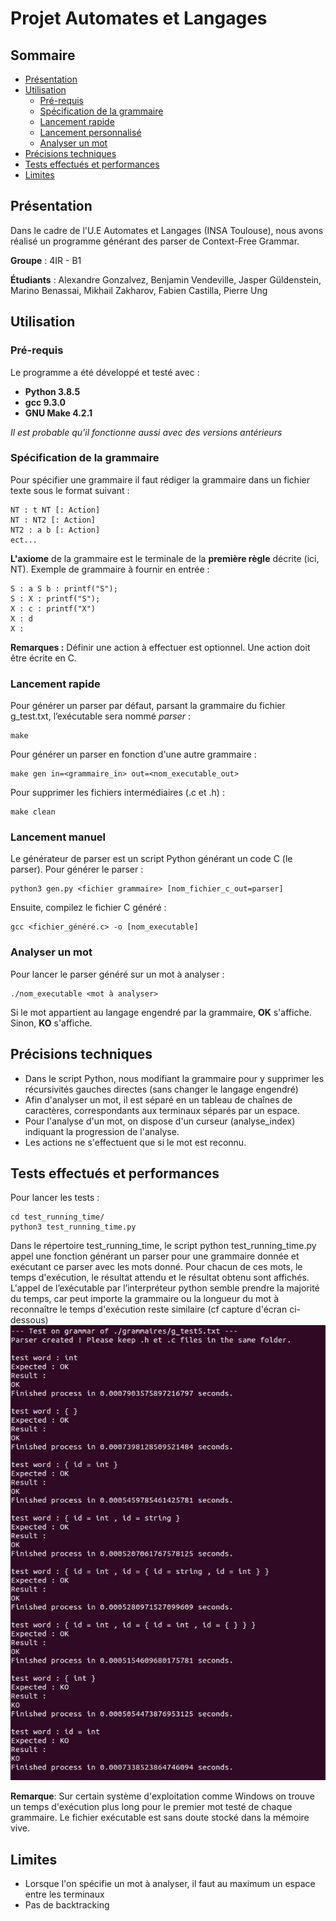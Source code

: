 


# Projet Automates et Langages
## Sommaire
- [Présentation](#présentation)
- [Utilisation](#utilisation)
  * [Pré-requis](#pré-requis)
  * [Spécification de la grammaire](#spécification-de-la-grammaire)
  * [Lancement rapide](#lancement-rapide)
  * [Lancement personnalisé](#lancement-personnalisé)
  * [Analyser un mot](#analyser-un-mot)
- [Précisions techniques](#précisions-techniques)
- [Tests effectués et performances](#tests-effectués-et-performances)
- [Limites](#limites)


## Présentation
Dans le cadre de l'U.E Automates et Langages (INSA Toulouse), nous avons réalisé un programme générant des parser de Context-Free Grammar.

**Groupe** : 4IR - B1 

**Étudiants** : Alexandre Gonzalvez, Benjamin Vendeville, Jasper Güldenstein, Marino Benassai, Mikhail Zakharov, Fabien Castilla, Pierre Ung

## Utilisation
### Pré-requis
Le programme a été développé et testé  avec :

 - **Python 3.8.5**
 - **gcc 9.3.0**
 - **GNU Make 4.2.1**

*Il est probable qu'il fonctionne aussi avec des versions antérieurs* 

### Spécification de la grammaire
Pour spécifier une grammaire il faut rédiger la grammaire dans un fichier texte sous le format suivant :

    NT : t NT [: Action]
    NT : NT2 [: Action]
    NT2 : a b [: Action]
    ect... 
**L'axiome** de la grammaire est le terminale de la **première règle** décrite (ici, NT).
Exemple de grammaire à fournir en entrée :

    S : a S b : printf("S");
    S : X : printf("S");
    X : c : printf("X")
    X : d
    X : 

**Remarques :** 
Définir une action à effectuer est optionnel. Une action doit être écrite en C.



### Lancement rapide
Pour générer un parser par défaut, parsant la grammaire du fichier g_test.txt, l’exécutable sera nommé *parser*  :

    make
    
Pour générer un parser en fonction d'une autre grammaire : 

    make gen in=<grammaire_in> out=<nom_executable_out>
    
Pour supprimer les fichiers intermédiaires (.c et .h) : 

    make clean

### Lancement manuel
Le générateur de parser est un script Python générant un code C (le parser). Pour générer le parser :

    python3 gen.py <fichier grammaire> [nom_fichier_c_out=parser]

Ensuite, compilez le fichier C généré : 

    gcc <fichier_généré.c> -o [nom_executable]

### Analyser un mot
Pour lancer le parser généré sur un mot à analyser :

    ./nom_executable <mot à analyser>
Si le mot appartient au langage engendré par la grammaire, **OK** s'affiche. Sinon, **KO** s'affiche. 

## Précisions techniques

 - Dans le script Python, nous modifiant la grammaire pour y supprimer les récursivités gauches directes (sans changer le langage engendré)
 -  Afin d'analyser un mot, il est séparé en un tableau de chaînes de caractères, correspondants aux terminaux séparés par un espace.
 - Pour l'analyse d'un mot, on dispose d'un curseur (analyse_index) indiquant la progression de l'analyse.
 - Les actions ne s'effectuent que si le mot est reconnu. 

## Tests effectués et performances
Pour lancer les tests : 

    cd test_running_time/
    python3 test_running_time.py

Dans le répertoire test_running_time, le script python test_running_time.py appel une fonction générant un parser pour une grammaire donnée et exécutant ce parser avec les mots donné. Pour chacun de ces mots, le temps d'exécution, le résultat attendu et le résultat obtenu sont affichés.
L'appel de l’exécutable par l’interpréteur python semble prendre la majorité du temps, car peut importe la grammaire ou la longueur du mot à reconnaître le temps d'exécution reste similaire (cf capture d'écran ci-dessous)
![Capture d'écran de l'exécution du script test_running_time.py](/images/screenshot_running_time.JPG)

**Remarque**: Sur certain système d'exploitation comme Windows on trouve un temps d'exécution plus long pour le premier mot testé de chaque grammaire. Le fichier exécutable est sans doute stocké dans la mémoire vive.

## Limites

 - Lorsque l'on spécifie un mot à analyser, il faut au maximum un espace entre les terminaux
 - Pas de backtracking  
